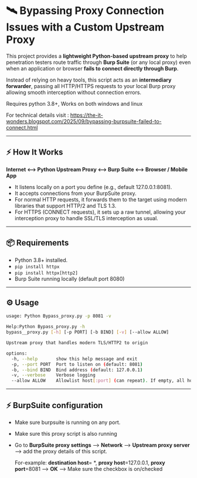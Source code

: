 # 🛰️ Bypassing Proxy Connection Issues with a Custom Upstream Proxy

This project provides a **lightweight Python-based upstream proxy** to help penetration testers route traffic through **Burp Suite** (or any local proxy) even when an application or browser **fails to connect directly through Burp**.  

Instead of relying on heavy tools, this script acts as an **intermediary forwarder**, passing all HTTP/HTTPS requests to your local Burp proxy allowing smooth interception without connection errors.

Requires python 3.8+, Works on both windows and linux


For technical details visit : https://the-it-wonders.blogspot.com/2025/09/bypassing-burpsuite-failed-to-connect.html

---

## ⚡ How It Works

**Internet <--> Python Upstream Proxy <--> Burp Suite <--> Browser / Mobile App**

- It listens locally on a port you define (e.g., default 127.0.0.1:8081).
- It accepts connections from your BurpSuite proxy.
- For normal HTTP requests, it forwards them to the target using modern libraries that support HTTP/2 and TLS 1.3.
- For HTTPS (CONNECT requests), it sets up a raw tunnel, allowing your interception proxy to handle SSL/TLS interception as usual.

---

## 📦 Requirements

- Python 3.8+ installed.
- `pip install httpx`
- `pip install httpx[http2]`
- Burp Suite running locally (default port 8080)

---

## ⚙️ Usage

```bash
usage: Python Bypass_proxy.py -p 8081 -v

Help:Python Bypass_proxy.py -h
bypass__proxy.py [-h] [-p PORT] [-b BIND] [-v] [--allow ALLOW]

Upstream proxy that handles modern TLS/HTTP2 to origin

options:
  -h, --help       show this help message and exit
  -p, --port PORT  Port to listen on (default: 8081)
  -b, --bind BIND  Bind address (default: 127.0.0.1)
  -v, --verbose    Verbose logging
  --allow ALLOW    Allowlist host[:port] (can repeat). If empty, all hosts allowed.
```
---

## ⚡ BurpSuite configuration

- Make sure burpsuite is running on any port.
- Make sure this proxy script is also running
- Go to **BurpSuite proxy settings** --> **Network** --> **Upstream proxy server** --> add the proxy details of this script.

  For-example: **destination host**= *, **proxy host**=127.0.0.1, **proxy port**=8081 --> **OK** --> Make sure the checkbox is on/checked


